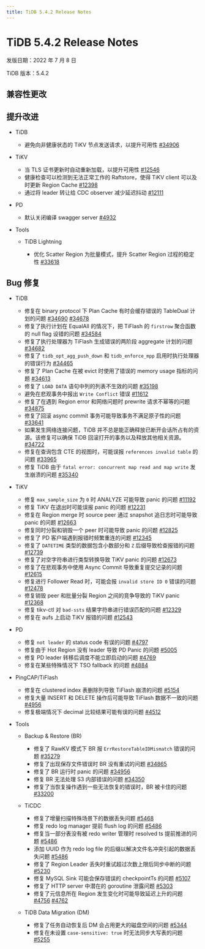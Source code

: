 ```yaml
---
title: TiDB 5.4.2 Release Notes
---
```


# TiDB 5.4.2 Release Notes

发版日期：2022 年 7 月 8 日

TiDB 版本：5.4.2

## 兼容性更改

## 提升改进

+ TiDB

    <!--transaction-->
    - 避免向非健康状态的 TiKV 节点发送请求，以提升可用性 [#34906](https://github.com/pingcap/tidb/issues/34906)

+ TiKV

    - 当 TLS 证书更新时自动重新加载，以提升可用性 [#12546](https://github.com/tikv/tikv/issues/12546)
    - 健康检查可以检测到无法正常工作的 Raftstore，使得 TiKV client 可以及时更新 Region Cache [#12398](https://github.com/tikv/tikv/issues/12398)
    - 通过将 leader 转让给 CDC observer 减少延迟抖动 [#12111](https://github.com/tikv/tikv/issues/12111)

+ PD

    - 默认关闭编译 swagger server [#4932](https://github.com/tikv/pd/issues/4932)

+ Tools

    + TiDB Lightning

        - 优化 Scatter Region 为批量模式，提升 Scatter Region 过程的稳定性 [#33618](https://github.com/pingcap/tidb/issues/33618)

## Bug 修复

+ TiDB

    <!--planner-->
    - 修复在 binary protocol 下 Plan Cache 有时会缓存错误的 TableDual 计划的问题 [#34690](https://github.com/pingcap/tidb/issues/34690) [#34678](https://github.com/pingcap/tidb/issues/34678)
    - 修复了执行计划在 EqualAll 的情况下，把 TiFlash 的 `firstrow` 聚合函数的 null flag 设错的问题 [#34584](https://github.com/pingcap/tidb/issues/34584)
    - 修复了执行处理器为 TiFlash 生成错误的两阶段 aggregate 计划的问题 [#34682](https://github.com/pingcap/tidb/issues/34682)
    - 修复了 `tidb_opt_agg_push_down` 和 `tidb_enforce_mpp` 启用时执行处理器的错误行为 [#34465](https://github.com/pingcap/tidb/issues/34465)
    - 修复了 Plan Cache 在被 evict 时使用了错误的 memory usage 指标的问题 [#34613](https://github.com/pingcap/tidb/issues/34613)

    <!--transaction-->
    - 修复了 `LOAD DATA` 语句中列的列表不生效的问题 [#35198](https://github.com/pingcap/tidb/issues/35198)
    - 避免在悲观事务中报出 `Write Conflict` 错误 [#11612](https://github.com/tikv/tikv/issues/11612)
    - 修复了在遇到 Region error 和网络问题时 prewrite 请求不幂等的问题 [#34875](https://github.com/pingcap/tidb/issues/34875)
    - 修复了回滚 async commit 事务可能导致事务不满足原子性的问题 [#33641](https://github.com/pingcap/tidb/issues/33641)

    <!--sql-infra-->
    - 如果发生网络连接问题，TiDB 并不总是能正确释放已断开会话所占有的资源。该修复可以确保 TiDB 回滚打开的事务以及释放其他相关资源。[#34722](https://github.com/pingcap/tidb/issues/34722)
    - 修复在查询包含 CTE 的视图时，可能误报 `references invalid table` 的问题 [#33965](https://github.com/pingcap/tidb/issues/33965)

    <!--diagnosis-->
    - 修复 TiDB 由于 `fatal error: concurrent map read and map write` 发生崩溃的问题 [#35340](https://github.com/pingcap/tidb/issues/35340)

+ TiKV

    - 修复 `max_sample_size` 为 `0` 时 ANALYZE 可能导致 panic 的问题 [#11192](https://github.com/tikv/tikv/issues/11192)
    - 修复 TiKV 在退出时可能误报 panic 的问题 [#12231](https://github.com/tikv/tikv/issues/12231)
    - 修复在 Region merge 时 source peer 通过 snapshot 追日志时可能导致 panic 的问题 [#12663](https://github.com/tikv/tikv/issues/12663)
    - 修复同时分裂和销毁一个 peer 时可能导致 panic 的问题 [#12825](https://github.com/tikv/tikv/issues/12825)
    - 修复了 PD 客户端遇到报错时频繁重连的问题 [#12345](https://github.com/tikv/tikv/issues/12345)
    - 修复了 `DATETIME` 类型的数据包含小数部分和 `Z` 后缀导致检查报错的问题 [#12739](https://github.com/tikv/tikv/issues/12739)
    - 修复了对空字符串进行类型转换导致 TiKV panic 的问题 [#12673](https://github.com/tikv/tikv/issues/12673)
    - 修复了在悲观事务中使用 Async Commit 导致重复提交记录的问题 [#12615](https://github.com/tikv/tikv/issues/12615)
    - 修复进行 Follower Read 时，可能会报 `invalid store ID 0` 错误的问题 [#12478](https://github.com/tikv/tikv/issues/12478)
    - 修复销毁 peer 和批量分裂 Region 之间的竞争导致的 TiKV panic [#12368](https://github.com/tikv/tikv/issues/12368)
    - 修复 tikv-ctl 对 `bad-ssts` 结果字符串进行错误匹配的问题 [#12329](https://github.com/tikv/tikv/issues/12329)
    - 修复在 aufs 上启动 TiKV 报错的问题 [#12543](https://github.com/tikv/tikv/issues/12543)

+ PD
    - 修复 `not leader` 的 status code 有误的问题 [#4797](https://github.com/tikv/pd/issues/4797)
    - 修复由于 Hot Region 没有 leader 导致 PD Panic 的问题 [#5005](https://github.com/tikv/pd/issues/5005)
    - 修复 PD leader 转移后调度不能立即启动的问题 [#4769](https://github.com/tikv/pd/issues/4769)
    - 修复在某些特殊情况下 TSO fallback 的问题 [#4884](https://github.com/tikv/pd/issues/4884)

+ PingCAP/TiFlash

    <!--storage-->
    - 修复在 clustered index 表删除列导致 TiFlash 崩溃的问题 [#5154](https://github.com/pingcap/tiflash/issues/5154)
    - 修复大量 INSERT 和 DELETE 操作后可能导致 TiFlash 数据不一致的问题 [#4956](https://github.com/pingcap/tiflash/issues/4956)
    <!--compute-->
    - 修复极端情况下 decimal 比较结果可能有误的问题 [#4512](https://github.com/pingcap/tiflash/issues/4512)

+ Tools

    + Backup & Restore (BR)

        - 修复了 RawKV 模式下 BR 报 `ErrRestoreTableIDMismatch` 错误的问题 [#35279](https://github.com/pingcap/tidb/issues/35279)
        - 修复了出现保存文件错误时 BR 没有重试的问题 [#34865](https://github.com/pingcap/tidb/issues/34865)
        - 修复了 BR 运行时 panic 的问题 [#34956](https://github.com/pingcap/tidb/issues/34956)
        - 修复 BR 无法处理 S3 内部错误的问题 [#34350](https://github.com/pingcap/tidb/issues/34350)
        - 修复了当恢复操作遇到一些无法恢复的错误时，BR 被卡住的问题 [#33200](https://github.com/pingcap/tidb/issues/33200)

    + TiCDC

        - 修复了增量扫描特殊场景下的数据丢失问题 [#5468](https://github.com/pingcap/tiflow/issues/5468)
        - 修复 redo log manager 提前 flush log 的问题 [#5486](https://github.com/pingcap/tiflow/issues/5486)
        - 修复当一部分表没有被 redo writer 管理时 resolved ts 提前推进的问题 [#5486](https://github.com/pingcap/tiflow/issues/5486)
        - 添加 UUID 作为 redo log file 的后缀以解决文件名冲突引起的数据丢失问题 [#5486](https://github.com/pingcap/tiflow/issues/5486)
        - 修复了 Region Leader 丢失时重试超过次数上限后同步中断的问题 [#5230](https://github.com/pingcap/tiflow/issues/5230)
        - 修复 MySQL Sink 可能会保存错误的 checkpointTs 的问题 [#5107](https://github.com/pingcap/tiflow/issues/5107)
        - 修复了 HTTP server 中潜在的 goroutine 泄露问题 [#5303](https://github.com/pingcap/tiflow/issues/5303)
        - 修复了元信息所在 Region 发生变化时可能导致延迟上升的问题 [#4756](https://github.com/pingcap/tiflow/issues/4756) [#4762](https://github.com/pingcap/tiflow/issues/4762)

    + TiDB Data Migration (DM)

        - 修复了任务自动恢复后 DM 会占用更大的磁盘空间的问题 [#5344](https://github.com/pingcap/tiflow/issues/5344)
        - 修复在未设置 `case-sensitive: true` 时无法同步大写表的问题 [#5255](https://github.com/pingcap/tiflow/issues/5255)
